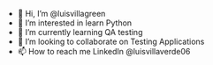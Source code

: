 - 👋 Hi, I’m @luisvillagreen
- 👀 I’m interested in learn Python
- 🌱 I’m currently learning QA testing
- 💞️ I’m looking to collaborate on Testing Applications
- 📫 How to reach me LinkedIn @luisvillaverde06

<!---
luisvillagreen/luisvillagreen is a ✨ special ✨ repository because its `README.md` (this file) appears on your GitHub profile.
You can click the Preview link to take a look at your changes.
--->
